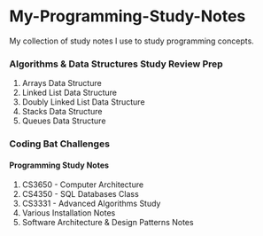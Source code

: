 # My-Programming-Study-Notes
My collection of study notes I use to study programming concepts. 

### Algorithms & Data Structures Study Review Prep 
1. Arrays Data Structure
2. Linked List Data Structure
3. Doubly Linked List Data Structure
4. Stacks Data Structure
5. Queues Data Structure 

### Coding Bat Challenges 

#### Programming Study Notes 
1. CS3650 - Computer Architecture
2. CS4350 - SQL Databases Class
3. CS3331 - Advanced Algorithms Study
4. Various Installation Notes
5. Software Architecture & Design Patterns Notes